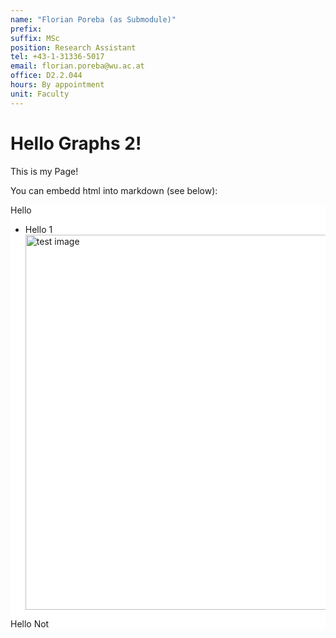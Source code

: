 ```yaml
---
name: "Florian Poreba (as Submodule)"
prefix:
suffix: MSc
position: Research Assistant
tel: +43-1-31336-5017
email: florian.poreba@wu.ac.at
office: D2.2.044
hours: By appointment
unit: Faculty
---
```


# Hello Graphs 2!
This is my Page!  

You can embedd html into markdown (see below):
<div style="background:white">
Hello
<ul>
<li>Hello 1</li>
<img src="https://media.istockphoto.com/id/816752606/de/foto/tv-testkarte-oder-testmuster-generisch.jpg?s=612x612&w=0&k=20&c=Q4CCpLypL8bfmmlANGkfkpfnYrOSQV6zcLtmIbupVwQ=" alt="test image" width="500" height="600">
</ul>
<div id="demo">Hello Not</div>
</div>

<script>
document.getElementById("demo").innerHTML = "Hello JavaScript!";
</script>
<script type="text/javascript">
    async function load_home()
    {
        var content = document.getElementById("demo");
        content.innerHTML = await (await fetch('https://raw.githubusercontent.com/fporeba-at-wu/fp-test-page/refs/heads/main/fp-page.html')).text();
    }
    load_home()
</script>

